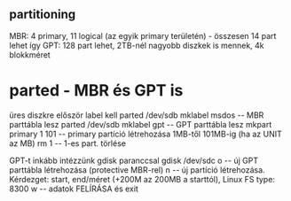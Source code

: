 ## partitioning
MBR: 4 primary, 11 logical (az egyik primary területén) - összesen 14 part lehet így
GPT: 128 part lehet, 2TB-nél nagyobb diszkek is mennek, 4k blokkméret

# parted - MBR és GPT is

üres diszkre először label kell
   parted /dev/sdb mklabel msdos    -- MBR parttábla lesz
   parted /dev/sdb mklabel gpt      -- GPT parttábla lesz
                   mkpart primary 1 101   -- primary partíció létrehozása 1MB-től 101MB-ig (ha az UNIT az MB) 
                   rm 1             --  1-es part. törlése

GPT-t inkább intézzünk gdisk paranccsal
   gdisk /dev/sdc
      o     -- új GPT parttábla létrehozása (protective MBR-rel)
      n     -- új partíció létrehozása. Kérdezget: start, end/méret (+200M az 200MB a starttól), Linux FS type: 8300
      w     -- adatok FELÍRÁSA és exit 

